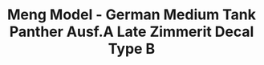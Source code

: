 ---
layout: product
title: "Meng Model - German Medium Tank Panther Ausf.A Late Zimmerit Decal Type B"
price: "1200" 
desc: "N/A"
img_path: "/assets/img/MM-SPS--051.jpg"
brand: "N/A"
available: false
special_offer: false
new: false
soon: false
cat: "010000"
subcat: "011000"
subsubcat: "0N/A"
sifra: "MM-SPS--051"
---